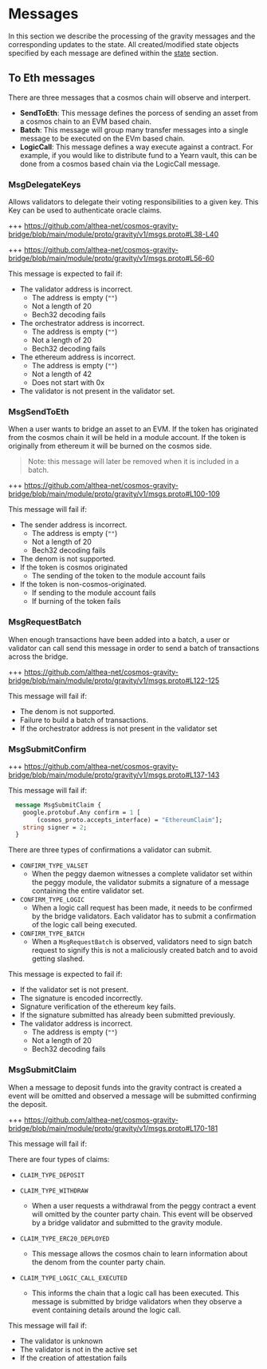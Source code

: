 <!--
order: 4
-->

# Messages

In this section we describe the processing of the gravity messages and the corresponding updates to the state. All created/modified state objects specified by each message are defined within the [state](./02_state_transitions.md) section.

## To Eth messages

There are three messages that a cosmos chain will observe and interpert.

- **SendToEth**: This message defines the porcess of sending an asset from a cosmos chain to an EVM based chain.
- **Batch**: This message will group many transfer messages into a single message to be executed on the EVm based chain.
- **LogicCall**: This message defines a way execute against a contract. For example, if you would like to distribute fund to a Yearn vault, this can be done from a cosmos based chain via the LogicCall message.

### MsgDelegateKeys

Allows validators to delegate their voting responsibilities to a given key. This Key can be used to authenticate oracle claims.

+++ <https://github.com/althea-net/cosmos-gravity-bridge/blob/main/module/proto/gravity/v1/msgs.proto#L38-L40>

+++ <https://github.com/althea-net/cosmos-gravity-bridge/blob/main/module/proto/gravity/v1/msgs.proto#L56-60>

This message is expected to fail if:

- The validator address is incorrect.
  - The address is empty (`""`)
  - Not a length of 20
  - Bech32 decoding fails
- The orchestrator address is incorrect.
  - The address is empty (`""`)
  - Not a length of 20
  - Bech32 decoding fails
- The ethereum address is incorrect.
  - The address is empty (`""`)
  - Not a length of 42
  - Does not start with 0x
- The validator is not present in the validator set.

### MsgSendToEth

When a user wants to bridge an asset to an EVM. If the token has originated from the cosmos chain it will be held in a module account. If the token is originally from ethereum it will be burned on the cosmos side.

> Note: this message will later be removed when it is included in a batch.

+++ <https://github.com/althea-net/cosmos-gravity-bridge/blob/main/module/proto/gravity/v1/msgs.proto#L100-109>

This message will fail if:

- The sender address is incorrect.
  - The address is empty (`""`)
  - Not a length of 20
  - Bech32 decoding fails
- The denom is not supported.
- If the token is cosmos originated
  - The sending of the token to the module account fails
- If the token is non-cosmos-originated.
  - If sending to the module account fails
  - If burning of the token fails

### MsgRequestBatch

When enough transactions have been added into a batch, a user or validator can call send this message in order to send a batch of transactions across the bridge.

+++ <https://github.com/althea-net/cosmos-gravity-bridge/blob/main/module/proto/gravity/v1/msgs.proto#L122-125>

This message will fail if:

- The denom is not supported.
- Failure to build a batch of transactions.
- If the orchestrator address is not present in the validator set

### MsgSubmitConfirm

+++ <https://github.com/althea-net/cosmos-gravity-bridge/blob/main/module/proto/gravity/v1/msgs.proto#L137-143>

This message will fail if:

<!-- +++ https://github.com/althea-net/cosmos-gravity-bridge/blob/main/module/proto/peggy/v1/msgs.proto#L79-84 -->

```proto
  message MsgSubmitClaim {
    google.protobuf.Any confirm = 1 [
        (cosmos_proto.accepts_interface) = "EthereumClaim"];
    string signer = 2;
  }
```

There are three types of confirmations a validator can submit.

- `CONFIRM_TYPE_VALSET`
  - When the peggy daemon witnesses a complete validator set within the peggy module, the validator submits a signature of a message containing the entire validator set.
- `CONFIRM_TYPE_LOGIC`
  - When a logic call request has been made, it needs to be confirmed by the bridge validators. Each validator has to submit a confirmation of the logic call being executed.
- `CONFIRM_TYPE_BATCH`
  - When a `MsgRequestBatch` is observed, validators need to sign batch request to signify this is not a maliciously created batch and to avoid getting slashed.

This message is expected to fail if:

- If the validator set is not present.
- The signature is encoded incorrectly.
- Signature verification of the ethereum key fails.
- If the signature submitted has already been submitted previously.
- The validator address is incorrect.
  - The address is empty (`""`)
  - Not a length of 20
  - Bech32 decoding fails
  
### MsgSubmitClaim

When a message to deposit funds into the gravity contract is created a event will be omitted and observed a message will be submitted confirming the deposit.

+++ <https://github.com/althea-net/cosmos-gravity-bridge/blob/main/module/proto/gravity/v1/msgs.proto#L170-181>

This message will fail if:

There are four types of claims:

- `CLAIM_TYPE_DEPOSIT`
- `CLAIM_TYPE_WITHDRAW`
  - When a user requests a withdrawal from the peggy contract a event will omitted by the counter party chain. This event will be observed by a bridge validator and submitted to the gravity module.
  
- `CLAIM_TYPE_ERC20_DEPLOYED`
  - This message allows the cosmos chain to learn information about the denom from the counter party chain.
- `CLAIM_TYPE_LOGIC_CALL_EXECUTED`
  - This informs the chain that a logic call has been executed. This message is submitted by bridge validators when they observe a event containing details around the logic call.

This message will fail if:

- The validator is unknown
- The validator is not in the active set
- If the creation of attestation fails

